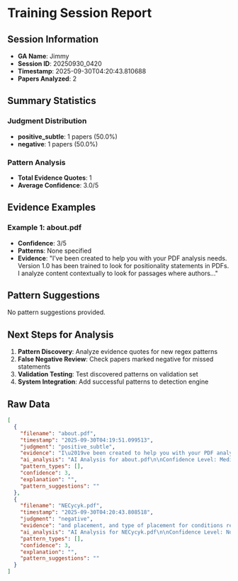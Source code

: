 # Training Session Report

## Session Information
- **GA Name**: Jimmy
- **Session ID**: 20250930_0420
- **Timestamp**: 2025-09-30T04:20:43.810688
- **Papers Analyzed**: 2

## Summary Statistics

### Judgment Distribution
- **positive_subtle**: 1 papers (50.0%)
- **negative**: 1 papers (50.0%)

### Pattern Analysis
- **Total Evidence Quotes**: 1
- **Average Confidence**: 3.0/5

## Evidence Examples


### Example 1: about.pdf
- **Confidence**: 3/5
- **Patterns**: None specified
- **Evidence**: "I’ve been created to help you with your PDF analysis needs. Version 1.0 has been trained to look for positionality statements in
PDFs. I analyze content contextually to look for passages where authors..."

## Pattern Suggestions

No pattern suggestions provided.

## Next Steps for Analysis

1. **Pattern Discovery**: Analyze evidence quotes for new regex patterns
2. **False Negative Review**: Check papers marked negative for missed statements  
3. **Validation Testing**: Test discovered patterns on validation set
4. **System Integration**: Add successful patterns to detection engine

## Raw Data

```json
[
  {
    "filename": "about.pdf",
    "timestamp": "2025-09-30T04:19:51.099513",
    "judgment": "positive_subtle",
    "evidence": "I\u2019ve been created to help you with your PDF analysis needs. Version 1.0 has been trained to look for positionality statements in\nPDFs. I analyze content contextually to look for passages where authors discuss their identity and its impact on their writing\nAdd PDFs: Copy your academic papers to the ExtractorPDFs folder",
    "ai_analysis": "AI Analysis for about.pdf\n\nConfidence Level: Medium (0.500)\nRecommendation: Subtle/implicit positionality likely\nPatterns Detected: Positionality Term, Identity Disclosure, Disclosure Statement\n\n\nEvidence Excerpts Found: #1 - Positionality Term\nLikely Location: Body/Content\n\"Positionality\"\n\n\n#2 - Tail Positionality Term\nLikely Location: Body/Content\n\"SmartBuddy Positionality Detection Software for the Rest of Us Enhanced PDF Viewer & Positionality Detection Training I\u2019m SmartBuddy, your open-source, low-budget qualitative research assistant. You'r...\"\n\n\n#3 - Tail Identity Disclosure\nLikely Location: Body/Content\n\"SmartBuddy Positionality Detection Software for the Rest of Us Enhanced PDF Viewer & Positionality Detection Training I\u2019m SmartBuddy, your open-source, low-budget qualitative research assistant. You'r...\"\n\n\n#4 - Tail Disclosure Statement\nLikely Location: Body/Content\n\"SmartBuddy Positionality Detection Software for the Rest of Us Enhanced PDF Viewer & Positionality Detection Training I\u2019m SmartBuddy, your open-source, low-budget qualitative research assistant. You'r...\"\n\n\n\nAI Recommendation:\nModerate evidence suggests subtle reflexivity. Recommend categorizing as Subtle/Implicit.",
    "pattern_types": [],
    "confidence": 3,
    "explanation": "",
    "pattern_suggestions": ""
  },
  {
    "filename": "NECycyk.pdf",
    "timestamp": "2025-09-30T04:20:43.808518",
    "judgment": "negative",
    "evidence": "and placement, and type of placement for conditions related to communication, including autism spectrum disorder and\nhearing impairment. Results showed differences in EI and ECSE; however, disproportionality appeared greatest among\nSpanish-speaking Latino/a children and non-Latino/a children who spoke languages other than English compared to\nnon-Latino/a English-speaking counterparts. Our findings suggest that attending to children\u2019s intersecting ethnicity and\nlanguage backgrounds in referral, evaluation, and placement add nuance to examinations of disproportionality. Results also\nindicate that practices related to characterizing children\u2019s communication disorders likely make substantial contributions to\ninequities in EI and ECSE. Precise identification of differences in service provision can lead to targeted policy and practice\nsolutions to reduce structural barriers to care in EI/ECSE systems and improve equity, particularly as related to placement\nfor children of color with communication concerns.",
    "ai_analysis": "AI Analysis for NECycyk.pdf\n\nConfidence Level: None (0.000)\nRecommendation: No positionality detected\nPatterns Detected: None\n\n\nNo specific evidence excerpts extracted. Consider manual review of the full paper.\n\n\nAI Recommendation:\nNo clear positionality detected. Recommend categorizing as No positionality statements.",
    "pattern_types": [],
    "confidence": 3,
    "explanation": "",
    "pattern_suggestions": ""
  }
]
```
